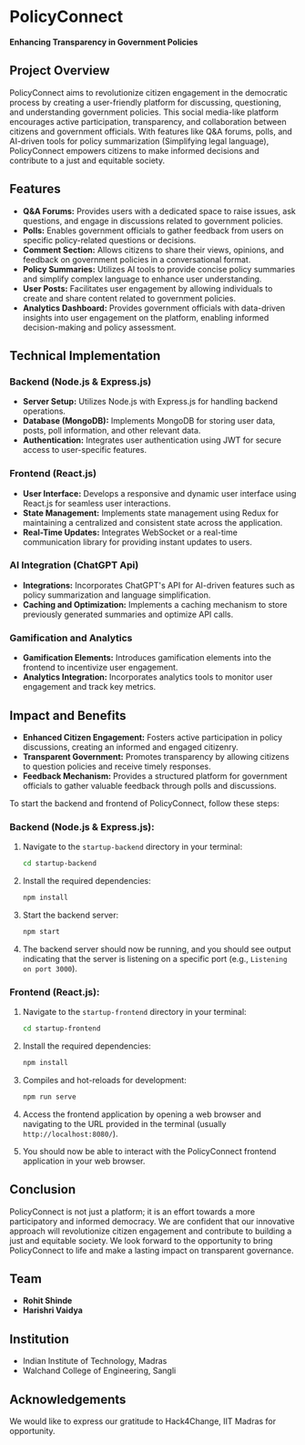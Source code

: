 # PolicyConnect

**Enhancing Transparency in Government Policies**

## Project Overview
PolicyConnect aims to revolutionize citizen engagement in the democratic process by creating a user-friendly platform for discussing, questioning, and understanding government policies. This social media-like platform encourages active participation, transparency, and collaboration between citizens and government officials. With features like Q&A forums, polls, and AI-driven tools for policy summarization (Simplifying legal language), PolicyConnect empowers citizens to make informed decisions and contribute to a just and equitable society.

## Features
- **Q&A Forums:** Provides users with a dedicated space to raise issues, ask questions, and engage in discussions related to government policies.
- **Polls:** Enables government officials to gather feedback from users on specific policy-related questions or decisions.
- **Comment Section:** Allows citizens to share their views, opinions, and feedback on government policies in a conversational format.
- **Policy Summaries:** Utilizes AI tools to provide concise policy summaries and simplify complex language to enhance user understanding.
- **User Posts:** Facilitates user engagement by allowing individuals to create and share content related to government policies.
- **Analytics Dashboard:** Provides government officials with data-driven insights into user engagement on the platform, enabling informed decision-making and policy assessment.

## Technical Implementation
### Backend (Node.js & Express.js)
- **Server Setup:** Utilizes Node.js with Express.js for handling backend operations.
- **Database (MongoDB):** Implements MongoDB for storing user data, posts, poll information, and other relevant data.
- **Authentication:** Integrates user authentication using JWT for secure access to user-specific features.

### Frontend (React.js)
- **User Interface:** Develops a responsive and dynamic user interface using React.js for seamless user interactions.
- **State Management:** Implements state management using Redux for maintaining a centralized and consistent state across the application.
- **Real-Time Updates:** Integrates WebSocket or a real-time communication library for providing instant updates to users.

### AI Integration (ChatGPT Api)
- **Integrations:** Incorporates ChatGPT's API for AI-driven features such as policy summarization and language simplification.
- **Caching and Optimization:** Implements a caching mechanism to store previously generated summaries and optimize API calls.

### Gamification and Analytics
- **Gamification Elements:** Introduces gamification elements into the frontend to incentivize user engagement.
- **Analytics Integration:** Incorporates analytics tools to monitor user engagement and track key metrics.

## Impact and Benefits
- **Enhanced Citizen Engagement:** Fosters active participation in policy discussions, creating an informed and engaged citizenry.
- **Transparent Government:** Promotes transparency by allowing citizens to question policies and receive timely responses.
- **Feedback Mechanism:** Provides a structured platform for government officials to gather valuable feedback through polls and discussions.

To start the backend and frontend of PolicyConnect, follow these steps:

### Backend (Node.js & Express.js):

1. Navigate to the `startup-backend` directory in your terminal:
   ```bash
   cd startup-backend
   ```

2. Install the required dependencies:
   ```bash
   npm install
   ```

3. Start the backend server:
   ```bash
   npm start
   ```

4. The backend server should now be running, and you should see output indicating that the server is listening on a specific port (e.g., `Listening on port 3000`).

### Frontend (React.js):

1. Navigate to the `startup-frontend` directory in your terminal:
   ```bash
   cd startup-frontend
   ```

2. Install the required dependencies:
   ```bash
   npm install
   ```

3. Compiles and hot-reloads for development:
   ```bash
   npm run serve
   ```

4. Access the frontend application by opening a web browser and navigating to the URL provided in the terminal (usually `http://localhost:8080/`).

5. You should now be able to interact with the PolicyConnect frontend application in your web browser.

## Conclusion
PolicyConnect is not just a platform; it is an effort towards a more participatory and informed democracy. We are confident that our innovative approach will revolutionize citizen engagement and contribute to building a just and equitable society. We look forward to the opportunity to bring PolicyConnect to life and make a lasting impact on transparent governance.

## Team
- **Rohit Shinde**
- **Harishri Vaidya**

## Institution
- Indian Institute of Technology, Madras
- Walchand College of Engineering, Sangli


## Acknowledgements
We would like to express our gratitude to Hack4Change, IIT Madras for opportunity.

